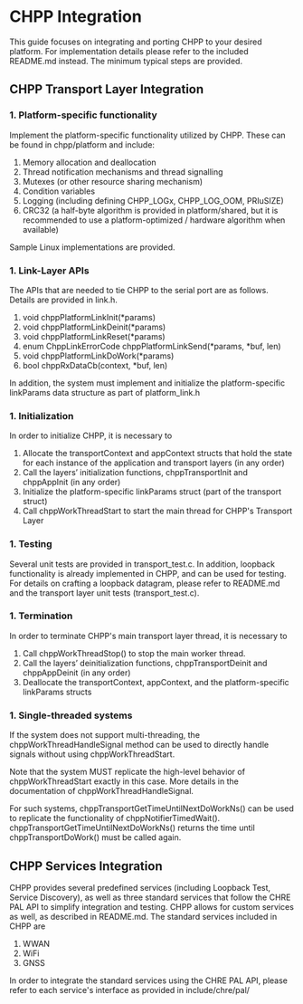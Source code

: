 # CHPP Integration

This guide focuses on integrating and porting CHPP to your desired platform. For implementation details please refer to the included README.md instead. The minimum typical steps are provided.

## CHPP Transport Layer Integration

### 1. Platform-specific functionality

Implement the platform-specific functionality utilized by CHPP. These can be found in chpp/platform and include:

1. Memory allocation and deallocation
1. Thread notification mechanisms and thread signalling
1. Mutexes (or other resource sharing mechanism)
1. Condition variables
1. Logging (including defining CHPP_LOGx, CHPP_LOG_OOM, PRIuSIZE)
1. CRC32 (a half-byte algorithm is provided in platform/shared, but it is recommended to use a platform-optimized / hardware algorithm when available)

Sample Linux implementations are provided.

### 1. Link-Layer APIs

The APIs that are needed to tie CHPP to the serial port are as follows. Details are provided in link.h.

1. void chppPlatformLinkInit(\*params)
1. void chppPlatformLinkDeinit(\*params)
1. void chppPlatformLinkReset(\*params)
1. enum ChppLinkErrorCode chppPlatformLinkSend(\*params, \*buf, len)
1. void chppPlatformLinkDoWork(\*params)
1. bool chppRxDataCb(context, \*buf, len)

In addition, the system must implement and initialize the platform-specific linkParams data structure as part of platform_link.h

### 1. Initialization

In order to initialize CHPP, it is necessary to

1. Allocate the transportContext and appContext structs that hold the state for each instance of the application and transport layers (in any order)
1. Call the layers’ initialization functions, chppTransportInit and chppAppInit (in any order)
1. Initialize the platform-specific linkParams struct (part of the transport struct)
1. Call chppWorkThreadStart to start the main thread for CHPP's Transport Layer

### 1. Testing

Several unit tests are provided in transport_test.c. In addition, loopback functionality is already implemented in CHPP, and can be used for testing. For details on crafting a loopback datagram, please refer to README.md and the transport layer unit tests (transport_test.c).

### 1. Termination

In order to terminate CHPP's main transport layer thread, it is necessary to

1. Call chppWorkThreadStop() to stop the main worker thread.
1. Call the layers’ deinitialization functions, chppTransportDeinit and chppAppDeinit (in any order)
1. Deallocate the transportContext, appContext, and the platform-specific linkParams structs

### 1. Single-threaded systems

If the system does not support multi-threading, the chppWorkThreadHandleSignal method can be used to directly handle signals without using chppWorkThreadStart.

Note that the system MUST replicate the high-level behavior of chppWorkThreadStart exactly in this case. More details in the documentation of chppWorkThreadHandleSignal.

For such systems, chppTransportGetTimeUntilNextDoWorkNs() can be used to replicate the functionality of chppNotifierTimedWait(). chppTransportGetTimeUntilNextDoWorkNs() returns the time until chppTransportDoWork() must be called again.

## CHPP Services Integration

CHPP provides several predefined services (including Loopback Test, Service Discovery), as well as three standard services that follow the CHRE PAL API to simplify integration and testing. CHPP allows for custom services as well, as described in README.md. The standard services included in CHPP are

1. WWAN
1. WiFi
1. GNSS

In order to integrate the standard services using the CHRE PAL API, please refer to each service's interface as provided in include/chre/pal/
